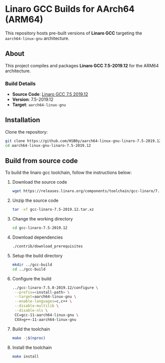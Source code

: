# Linaro GCC Builds for AArch64 (ARM64)

This repository hosts pre-built versions of **Linaro GCC** targeting the `aarch64-linux-gnu` architecture.

## About

This project compiles and packages **Linaro GCC 7.5-2019.12** for the ARM64 architecture.

### Build Details
- **Source Code**: [Linaro GCC 7.5 2019.12](https://releases.linaro.org/components/toolchain/gcc-linaro/7.5-2019.12/gcc-linaro-7.5-2019.12.tar.xz)
- **Version**: 7.5-2019.12
- **Target**: `aarch64-linux-gnu`

## Installation

Clone the repository:
   ```bash
   git clone https://github.com/HSB0y/aarch64-linux-gnu-linaro-7.5-2019.12.git
   cd aarch64-linux-gnu-linaro-7.5-2019.12
  ```
## Build from source code

To build the linaro gcc toolchain, follow the instructions below:

1. Download the source code
   ```bash
   wget https://releases.linaro.org/components/toolchain/gcc-linaro/7.5-2019.12/gcc-linaro-7.5-2019.12.tar.xz
   ```
3. Unzip the source code
   ```bash
   tar -xf gcc-linaro-7.5-2019.12.tar.xz
   ```
4. Change the working directory
   ```bash
   cd gcc-linaro-7.5-2019.12
   ```
5. Download dependencies
   ```bash
   ./contrib/download_prerequisites
   ```
6. Setup the build directory
   ```bash
   mkdir ../gcc-build
   cd ../gcc-build
   ```
7. Configure the build
   ```bash
   ../gcc-linaro-7.5.0-2019.12/configure \
    --prefix=<install-path> \
    --target=aarch64-linux-gnu \
    --enable-languages=c,c++ \
    --disable-multilib \
    --disable-nls \
    CC=gcc-11-aarch64-linux-gnu \
    CXX=g++-11-aarch64-linux-gnu
   ```
8. Build the toolchain
   ```bash
   make -j$(nproc)
   ```
9. Install the toolchain
    ```bash
    make install
    ```
